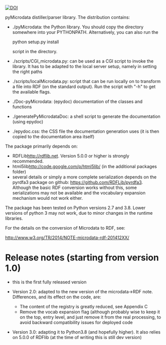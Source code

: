 [![DOI](https://zenodo.org/badge/9385/RDFLib/pymicrodata.svg)](http://dx.doi.org/10.5281/zenodo.14541)



pyMicrodata distiller/parser library. The distribution contains:

- ./pyMicrodata: the Python library. You should copy the directory
  somewhere into your PYTHONPATH. Alternatively, you can also run the

    python setup.py install

  script in the directory.

- ./scripts/CGI_microdata.py: can be used as a CGI script to invoke the library.
  It has to be adapted to the local server setup, namely in setting the right paths

- ./scripts/localMicrodata.py: script that can be run locally on to transform
  a file into RDF (on the standard output). Run the script with "-h" to
  get the available flags.

- ./Doc-pyMicrodata: (epydoc) documentation of the classes and functions

- ./generatePyMicrodataDoc: a shell script to generate the documentation (using epydoc)

- ./epydoc.css: the CSS file the documentation generation uses (it is then copied to the documentation area itself)

The package primarily depends on:
 - RDFLib<http://rdflib.net>. Version 5.0.0 or higher is strongly recommended.
 - html5lib<http://code.google.com/p/html5lib/> (in the additional packages folder)
 - several details or simply a more complete serialization depends on the pyrdfa3 package on github: https://github.com/RDFLib/pyrdfa3. Although the basic RDF conversion works without this, some serializations may not be available and the vocabulary expansion mechanism would not work either. 
    
The package has been tested on Python versions 2.7 and 3.8. Lower versions of python 3 may not work, due to minor changes in the runtime libraries.

For the details on the conversion of Microdata to RDF, see:

http://www.w3.org/TR/2014/NOTE-microdata-rdf-201412XX/


Release notes (starting from version 1.0)
=========================================

- this is the first fully released version

- Version 2.0: adapted to the new version of the microdata->RDF note. Differences, and its effect on the code, are:
    - The content of the registry is greatly reduced, see Appendix C
    - Remove the vocab expansion flag (although probably wise to keep it on the top, entry level, and just remove it
    from the real processing, to avoid backward compatibility issues for deployed code

- Version 3.0: adapting it to Python3.8 (and hopefully higher). It also relies on 5.0.0 of RDFlib (at the time of writing this is still dev version)




